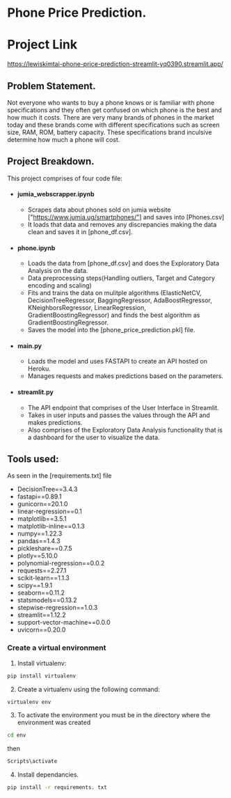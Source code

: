 # Phone Price Prediction.
# Project Link
https://lewiskimtai-phone-price-prediction-streamlit-yq0390.streamlit.app/

## Problem Statement.
Not everyone who wants to buy a phone knows or is familiar with phone specifications and they often get confused on which phone is the best and how much it costs.
There are very many brands of phones in the market today and these brands come with different specifications such as screen size, RAM, ROM, battery capacity. These specifications brand inculsive determine how much a phone will cost.

## Project Breakdown.
This project comprises of four code file:

- #### jumia_webscrapper.ipynb 
    - Scrapes data about phones sold on jumia website ["https://www.jumia.ug/smartphones/"] and saves into [Phones.csv] 
    - It loads that data and removes any discrepancies making the data clean and saves it in [phone_df.csv].

- #### phone.ipynb 
    -  Loads the data from [phone_df.csv] and does the Exploratory Data Analysis on the data.
    -  Data preprocessing steps(Handling outliers, Target and Category encoding and scaling)
    - Fits and trains the data on mulitple algorithms (ElasticNetCV, DecisionTreeRegressor, BaggingRegressor, AdaBoostRegressor,                
       KNeighborsRegressor, LinearRegression, GradientBoostingRegressor) and finds the best algorithm as GradientBoostingRegressor.
    - Saves the model into the [phone_price_prediction.pkl] file.

- #### main.py 
    - Loads the model and uses FASTAPI to create an API hosted on Heroku. 
    - Manages requests and makes predictions based on the parameters.

- #### streamlit.py 
    - The API endpoint that comprises of the User Interface in Streamlit.
    - Takes in user inputs and passes the values through the API and makes predictions.
    - Also comprises of the Exploratory Data Analysis functionality that is a dashboard for the user to visualize the data.

## Tools used:
As seen in the [requirements.txt] file
-   DecisionTree==3.4.3
-   fastapi==0.89.1
-   gunicorn==20.1.0
-   linear-regression==0.1
-   matplotlib==3.5.1
-   matplotlib-inline==0.1.3
-   numpy==1.22.3
-   pandas==1.4.3
-   pickleshare==0.7.5
-   plotly==5.10.0
-   polynomial-regression==0.0.2
-   requests==2.27.1
-   scikit-learn==1.1.3
-   scipy==1.9.1
-   seaborn==0.11.2
-   statsmodels==0.13.2
-   stepwise-regression==1.0.3
-   streamlit==1.12.2
-   support-vector-machine==0.0.0
-   uvicorn==0.20.0

### Create a virtual environment
1. Install virtualenv:
```sh
pip install virtualenv
``` 
2. Create a virtualenv using the following command:
 ```sh
virtualenv env
```
3. To activate the environment you must be in the directory where the environment was created
 ```sh
cd env
```
then
 ```sh
Scripts\activate 
```
4. Install dependancies.
 ```sh
pip install -r requirements. txt
```